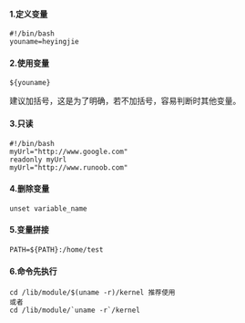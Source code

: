 #### 1.定义变量

```linux
#!/bin/bash
youname=heyingjie
```

#### 2.使用变量
```shell
${youname}
```

建议加括号，这是为了明确，若不加括号，容易判断时其他变量。

#### 3.只读
```shell
#!/bin/bash
myUrl="http://www.google.com"
readonly myUrl
myUrl="http://www.runoob.com"
```

#### 4.删除变量

```shell
unset variable_name
```

#### 5.变量拼接
```shell
PATH=${PATH}:/home/test
```

#### 6.命令先执行
```shell
cd /lib/module/$(uname -r)/kernel 推荐使用
或者
cd /lib/module/`uname -r`/kernel
```
